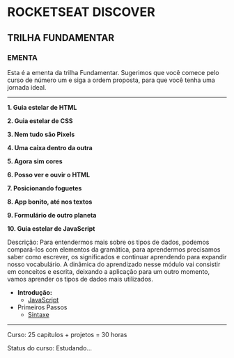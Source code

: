 # ROCKETSEAT DISCOVER
## TRILHA FUNDAMENTAR

### EMENTA
Esta é a ementa da trilha Fundamentar. Sugerimos que você comece pelo curso de número um e siga a ordem proposta, para que você tenha uma jornada ideal.

---

**1. Guia estelar de HTML**

**2. Guia estelar de CSS**

**3. Nem tudo são Pixels**

**4. Uma caixa dentro da outra**

**5. Agora sim cores**

**6. Posso ver e ouvir o HTML**

**7. Posicionando foguetes**

**8. App bonito, até nos textos**

**9. Formulário de outro planeta**

**10. Guia estelar de JavaScript**
  
  Descrição:
  Para entendermos mais sobre os tipos de dados, podemos compará-los com elementos da gramática, para aprendermos precisamos saber como escrever, os significados e continuar aprendendo para expandir nosso vocabulário. A dinâmica do aprendizado nesse módulo vai consistir em conceitos e escrita, deixando a aplicação para um outro momento, vamos aprender os tipos de dados mais utilizados.
  - **Introdução:**
    - [JavaScript](https://github.com/jhenriqueb12/Rocketseat-discover-trilha-fundamentar/blob/main/10-Guia-estelar-javascript/1-introducao/javascript.md)
  - Primeiros Passos
    - [Sintaxe](https://github.com/jhenriqueb12/Rocketseat-discover-trilha-fundamentar/blob/main/10-Guia-estelar-javascript/2-Primeiros-passos/Sintaxe.md)
---

Curso: 25 capítulos + projetos = 30 horas

Status do curso: Estudando...
